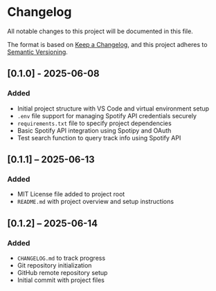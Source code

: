 # Changelog
All notable changes to this project will be documented in this file.

The format is based on [Keep a Changelog](https://keepachangelog.com/en/1.0.0/), and this project adheres to [Semantic Versioning](https://semver.org/).

## [0.1.0] - 2025-06-08
### Added
- Initial project structure with VS Code and virtual environment setup
- `.env` file support for managing Spotify API credentials securely
- `requirements.txt` file to specify project dependencies
- Basic Spotify API integration using Spotipy and OAuth
- Test search function to query track info using Spotify API

## [0.1.1] – 2025-06-13
### Added
- MIT License file added to project root
- `README.md` with project overview and setup instructions

## [0.1.2] – 2025-06-14
### Added
- `CHANGELOG.md` to track progress
- Git repository initialization
- GitHub remote repository setup
- Initial commit with project files